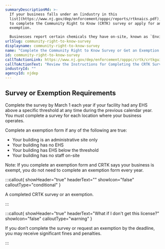 ```yaml
---
summaryDescriptionMd: >-
  If your business falls under an [industry in this
  list](https://www.nj.gov/dep/enforcement/opppc/reports/rtknaics.pdf), you need
  to complete the Community Right to Know (CRTK) survey or apply for an
  exemption. 

  Businesses report certain chemicals they have on-site, known as `Environmental Hazardous Substances (EHS)|environmental hazardous substances`, to the CRTK program. CRTK uses this information to help New Jersey businesses and communities stay safe.
urlSlug: community-right-to-know-survey
displayname: community-right-to-know-survey
name: "Complete the Community Right to Know Survey or Get an Exemption  "
id: community-right-to-know-survey
callToActionLink: https://www.nj.gov/dep/enforcement/opppc/crtk/crtkguidance.pdf?form=MG0AV3
callToActionText: "Review the Instructions for Completing the CRTK Survey and Exemption "
industryId: ""
agencyId: njdep
---
```

## Survey or Exemption Requirements

Complete the survey by March 1 each year if your facility had any EHS above a specific threshold at any time during the previous calendar year. You must complete a survey for each location where your business operates.

Complete an exemption form if any of the following are true:

* Your building is an administrative site only
* Your building has no EHS
* Your building has EHS below the threshold
* Your building has no staff on-site

Note: If you complete an exemption form and CRTK says your business is exempt, you do not need to complete an exemption form every year.

:::callout{ showHeader="true" headerText="" showIcon="false" calloutType="conditional" }

A completed CRTK survey or an exemption.

:::

:::callout{ showHeader="true" headerText="What if I don't get this license?" showIcon="false" calloutType="warning" }

If you don’t complete the survey or request an exemption by the deadline, you may receive significant fines and penalties.

:::
